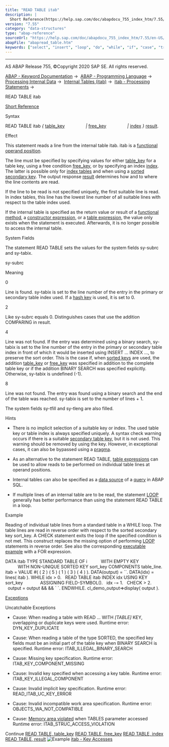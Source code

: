```yaml
---
title: "READ TABLE itab"
description: |
  Short Reference(https://help.sap.com/doc/abapdocu_755_index_htm/7.55/en-US/abapread_table_itab_shortref.htm) Syntax READ TABLE itab  table_key(https://help.sap.com/doc/abapdocu_755_index_htm/7.55/en-US/abapread_table_key.htm)  free_key(https://help.sap.com/doc/abapdocu_755_index_htm/7.
version: "7.55"
category: "data-structures"
type: "abap-reference"
sourceUrl: "https://help.sap.com/doc/abapdocu_755_index_htm/7.55/en-US/abapread_table.htm"
abapFile: "abapread_table.htm"
keywords: ["select", "insert", "loop", "do", "while", "if", "case", "try", "catch", "method", "data", "internal-table", "abapread", "table"]
---
```


* * *

AS ABAP Release 755, ©Copyright 2020 SAP SE. All rights reserved.

[ABAP - Keyword Documentation](https://help.sap.com/doc/abapdocu_755_index_htm/7.55/en-US/abenabap.htm) →  [ABAP - Programming Language](https://help.sap.com/doc/abapdocu_755_index_htm/7.55/en-US/abenabap_reference.htm) →  [Processing Internal Data](https://help.sap.com/doc/abapdocu_755_index_htm/7.55/en-US/abenabap_data_working.htm) →  [Internal Tables (itab)](https://help.sap.com/doc/abapdocu_755_index_htm/7.55/en-US/abenitab.htm) →  [itab - Processing Statements](https://help.sap.com/doc/abapdocu_755_index_htm/7.55/en-US/abentable_processing_statements.htm) → 

READ TABLE itab

[Short Reference](https://help.sap.com/doc/abapdocu_755_index_htm/7.55/en-US/abapread_table_itab_shortref.htm)

Syntax

READ TABLE itab *{* [table\_key](https://help.sap.com/doc/abapdocu_755_index_htm/7.55/en-US/abapread_table_key.htm)
                *|* [free\_key](https://help.sap.com/doc/abapdocu_755_index_htm/7.55/en-US/abapread_table_free.htm)
                *|* [index](https://help.sap.com/doc/abapdocu_755_index_htm/7.55/en-US/abapread_table_index.htm) *}* [result](https://help.sap.com/doc/abapdocu_755_index_htm/7.55/en-US/abapread_table_outdesc.htm).

Effect

This statement reads a line from the internal table itab. itab is a [functional operand position](https://help.sap.com/doc/abapdocu_755_index_htm/7.55/en-US/abenfunctional_position_glosry.htm "Glossary Entry").

The line must be specified by specifying values for either [table\_key](https://help.sap.com/doc/abapdocu_755_index_htm/7.55/en-US/abapread_table_key.htm) for a table key, using a free condition [free\_key](https://help.sap.com/doc/abapdocu_755_index_htm/7.55/en-US/abapread_table_free.htm), or by specifying an index [index](https://help.sap.com/doc/abapdocu_755_index_htm/7.55/en-US/abapread_table_index.htm). The latter is possible only for [index tables](https://help.sap.com/doc/abapdocu_755_index_htm/7.55/en-US/abenindex_table_glosry.htm "Glossary Entry") and when using a [sorted](https://help.sap.com/doc/abapdocu_755_index_htm/7.55/en-US/abensorted_key_glosry.htm "Glossary Entry") [secondary key](https://help.sap.com/doc/abapdocu_755_index_htm/7.55/en-US/abensecondary_table_key_glosry.htm "Glossary Entry"). The output response [result](https://help.sap.com/doc/abapdocu_755_index_htm/7.55/en-US/abapread_table_outdesc.htm) determines how and to where the line contents are read.

If the line to be read is not specified uniquely, the first suitable line is read. In index tables, this line has the lowest line number of all suitable lines with respect to the table index used.

If the internal table is specified as the return value or result of a [functional method](https://help.sap.com/doc/abapdocu_755_index_htm/7.55/en-US/abenfunctional_method_glosry.htm "Glossary Entry"), a [constructor expression](https://help.sap.com/doc/abapdocu_755_index_htm/7.55/en-US/abenconstructor_expression_glosry.htm "Glossary Entry"), or a [table expression](https://help.sap.com/doc/abapdocu_755_index_htm/7.55/en-US/abentable_expression_glosry.htm "Glossary Entry"), the value only exists when the statement is executed. Afterwards, it is no longer possible to access the internal table.

System Fields

The statement READ TABLE sets the values for the system fields sy-subrc and sy-tabix.

sy-subrc

Meaning

0

Line is found. sy-tabix is set to the line number of the entry in the primary or secondary table index used. If a [hash key](https://help.sap.com/doc/abapdocu_755_index_htm/7.55/en-US/abenhash_key_glosry.htm "Glossary Entry") is used, it is set to 0.

2

Like sy-subrc equals 0. Distinguishes cases that use the addition COMPARING in result.

4

Line was not found. If the entry was determined using a binary search, sy-tabix is set to the line number of the entry in the primary or secondary table index in front of which it would be inserted using INSERT ... INDEX ..., to preserve the sort order. This is the case if, when [sorted keys](https://help.sap.com/doc/abapdocu_755_index_htm/7.55/en-US/abensorted_key_glosry.htm "Glossary Entry") are used, the addition [table\_key](https://help.sap.com/doc/abapdocu_755_index_htm/7.55/en-US/abapread_table_key.htm) or [free\_key](https://help.sap.com/doc/abapdocu_755_index_htm/7.55/en-US/abapread_table_free.htm) was specified in addition to the complete table key or if the addition BINARY SEARCH was specified explicitly. Otherwise, sy-tabix is undefined (-1).

8

Line was not found. The entry was found using a binary search and the end of the table was reached. sy-tabix is set to the number of lines + 1.

The system fields sy-tfill and sy-tleng are also filled.

Hints

-   There is no implicit selection of a suitable key or index. The used table key or table index is always specified uniquely. A syntax check warning occurs if there is a suitable [secondary table key](https://help.sap.com/doc/abapdocu_755_index_htm/7.55/en-US/abensecondary_table_key_glosry.htm "Glossary Entry"), but it is not used. This warning should be removed by using the key. However, in exceptional cases, it can also be bypassed using a [pragma](https://help.sap.com/doc/abapdocu_755_index_htm/7.55/en-US/abenpragma_glosry.htm "Glossary Entry").

-   As an alternative to the statement READ TABLE, [table expressions](https://help.sap.com/doc/abapdocu_755_index_htm/7.55/en-US/abentable_expressions.htm) can be used to allow reads to be performed on individual table lines at operand positions.

-   Internal tables can also be specified as a [data source](https://help.sap.com/doc/abapdocu_755_index_htm/7.55/en-US/abapselect_itab.htm) of a [query](https://help.sap.com/doc/abapdocu_755_index_htm/7.55/en-US/abenquery_glosry.htm "Glossary Entry") in ABAP SQL.

-   If multiple lines of an internal table are to be read, the statement [LOOP](https://help.sap.com/doc/abapdocu_755_index_htm/7.55/en-US/abaploop_at_itab.htm) generally has better performance than using the statement READ TABLE in a loop.
    

Example

Reading of individual table lines from a standard table in a WHILE loop. The table lines are read in reverse order with respect to the sorted secondary key sort\_key. A CHECK statement exits the loop if the specified condition is not met. This construct replaces the missing option of performing [LOOP](https://help.sap.com/doc/abapdocu_755_index_htm/7.55/en-US/abaploop_at_itab.htm) statements in reverse order. See also the corresponding [executable example](https://help.sap.com/doc/abapdocu_755_index_htm/7.55/en-US/abeninverse_itab_for_abexa.htm) with a FOR expression.

DATA itab TYPE STANDARD TABLE OF i
          WITH EMPTY KEY
          WITH NON-UNIQUE SORTED KEY sort\_key COMPONENTS table\_line.
itab = VALUE #( ( 2 ) ( 5 ) ( 1 ) ( 3 ) ( 4 ) ).
DATA(output) = \`\`.
DATA(idx) = lines( itab ).
WHILE idx > 0.
  READ TABLE itab INDEX idx USING KEY sort\_key
             ASSIGNING FIELD-SYMBOL(<fs>).
  idx -= 1.
  CHECK <fs> > 2.
  output = output && <fs> && \` \`.
ENDWHILE.
cl\_demo\_output=>display( output ).

[Exceptions](https://help.sap.com/doc/abapdocu_755_index_htm/7.55/en-US/abenabap_language_exceptions.htm)

Uncatchable Exceptions

-   Cause: When reading a table with READ ... WITH *\[*TABLE*\]* KEY, overlapping or duplicate keys were used.
    Runtime error: DYN\_KEY\_DUPLICATE

-   Cause: When reading a table of the type SORTED, the specified key fields must be an initial part of the table key when BINARY SEARCH is specified.
    Runtime error: ITAB\_ILLEGAL\_BINARY\_SEARCH

-   Cause: Missing key specification.
    Runtime error: ITAB\_KEY\_COMPONENT\_MISSING

-   Cause: Invalid key specified when accessing a key table.
    Runtime error: ITAB\_KEY\_ILLEGAL\_COMPONENT

-   Cause: Invalid implicit key specification.
    Runtime error: READ\_ITAB\_UC\_KEY\_ERROR

-   Cause: Invalid incompatible work area specification.
    Runtime error: OBJECTS\_WA\_NOT\_COMPATIBLE

-   Cause: [Memory area violated](https://help.sap.com/doc/abapdocu_755_index_htm/7.55/en-US/abentables_parameters_restrictions.htm) when TABLES parameter accessed
    Runtime error: ITAB\_STRUC\_ACCESS\_VIOLATION
    

Continue
[READ TABLE, table\_key](https://help.sap.com/doc/abapdocu_755_index_htm/7.55/en-US/abapread_table_key.htm)
[READ TABLE, free\_key](https://help.sap.com/doc/abapdocu_755_index_htm/7.55/en-US/abapread_table_free.htm)
[READ TABLE, index](https://help.sap.com/doc/abapdocu_755_index_htm/7.55/en-US/abapread_table_index.htm)
[READ TABLE, result](https://help.sap.com/doc/abapdocu_755_index_htm/7.55/en-US/abapread_table_outdesc.htm)
![Example](exa.gif "Example") [itab - Key Accesses](https://help.sap.com/doc/abapdocu_755_index_htm/7.55/en-US/abenread_itab_using_key_abexa.htm)